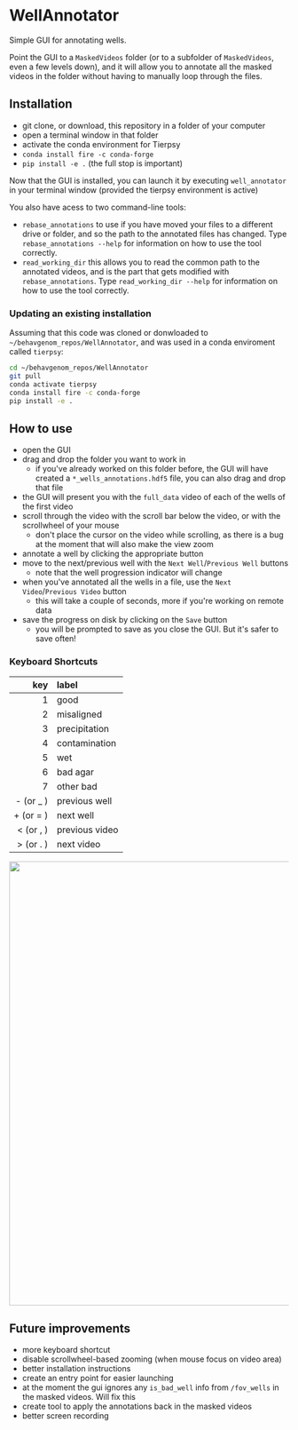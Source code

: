 # WellAnnotator

Simple GUI for annotating wells.

Point the GUI to a `MaskedVideos` folder (or to a subfolder of `MaskedVideos`, even a few levels down), and it will allow you to annotate all the masked videos in the folder without having to manually loop through the files.


## Installation

* git clone, or download, this repository in a folder of your computer
* open a terminal window in that folder
* activate the conda environment for Tierpsy
* `conda install fire -c conda-forge`
* `pip install -e .` (the full stop is important)

Now that the GUI is installed, you can launch it by executing
`well_annotator` in your terminal window (provided the tierpsy
environment is active)

You also have acess to two command-line tools:
* `rebase_annotations` to use if you have moved your files to a different drive or folder, and so the path to the annotated files has changed. Type `rebase_annotations --help` for information on how to use the tool correctly.
* `read_working_dir` this allows you to read the common path to the annotated videos, and is the part that gets modified with `rebase_annotations`. Type `read_working_dir --help` for information on how to use the tool correctly.

### Updating an existing installation

Assuming that this code was cloned or donwloaded to `~/behavgenom_repos/WellAnnotator`, and was used in a conda enviroment called `tierpsy`:
```bash
cd ~/behavgenom_repos/WellAnnotator
git pull
conda activate tierpsy
conda install fire -c conda-forge
pip install -e .
```

## How to use

* open the GUI
* drag and drop the folder you want to work in
    * if you've already worked on this folder before, the GUI will have created a `*_wells_annotations.hdf5` file, you can also drag and drop that file
* the GUI will present you with the `full_data` video of each of the wells of the first video
* scroll through the video with the scroll bar below the video, or with the scrollwheel of your mouse
    * don't place the cursor on the video while scrolling, as there is a bug at the moment that will also make the view zoom
* annotate a well by clicking the appropriate button
* move to the next/previous well with the `Next Well`/`Previous Well` buttons
    * note that the well progression indicator will change
* when you've annotated all the wells in a file, use the `Next Video`/`Previous Video` button
    * this will take a couple of seconds, more if you're working on remote data
* save the progress on disk by clicking on the `Save` button
    * you will be prompted to save as you close the GUI. But it's safer to save often!

### Keyboard Shortcuts

| key | label |
| -:|:-----|
| 1 | good |
| 2 | misaligned |
| 3 | precipitation |
| 4 | contamination |
| 5 | wet |
| 6 | bad agar |
| 7 | other bad |
| - (or _ ) | previous well |
| + (or = ) | next well |
| < (or , ) | previous video |
| > (or . ) | next video |

<img src="https://user-images.githubusercontent.com/33106690/87806850-6161ea80-c84f-11ea-96d0-b063d46664b2.gif" width="800">



## Future improvements
* more keyboard shortcut
* disable scrollwheel-based zooming (when mouse focus on video area)
* better installation instructions
* create an entry point for easier launching
* at the moment the gui ignores any `is_bad_well` info from `/fov_wells` in the masked videos. Will fix this
* create tool to apply the annotations back in the masked videos
* better screen recording
